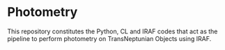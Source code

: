 # Photometry

This repository constitutes the Python, CL and IRAF codes that act as the pipeline to perform photometry on TransNeptunian Objects using IRAF. 


